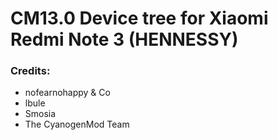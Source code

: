 # CM13.0 Device tree for Xiaomi Redmi Note 3 (HENNESSY)


### Credits:
  - nofearnohappy & Co
  - lbule
  - Smosia
  - The CyanogenMod Team
